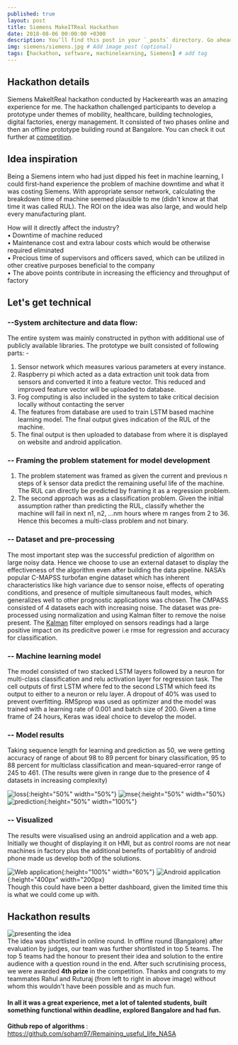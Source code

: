 ```yaml
---
published: true
layout: post
title: Siemens MakeITReal Hackathon
date: 2018-08-06 00:00:00 +0300
description: You’ll find this post in your `_posts` directory. Go ahead and edit it and re-build the site to see your changes. # Add post description (optional)
img: siemens/siemens.jpg # Add image post (optional)
tags: [hackathon, software, machinelearning, Siemens] # add tag
---
```

## Hackathon details
Siemens MakeItReal hackathon conducted by Hackerearth was an amazing experience for me. The hackathon challenged participants to develop a prototype under themes of mobility, healthcare, building technologies, digital factories, energy management. It consisted of two phases online and then an offline prototype building round at Bangalore. You can check it out further at [competition](https://www.hackerearth.com/sprints/makeitreal/).

## Idea inspiration
Being a Siemens intern who had just dipped his feet in machine learning, I could first-hand experience the problem of machine downtime and what it was costing Siemens. With appropriate sensor network, calculating the breakdown time of machine seemed plausible to me (didn't know at that time it was called RUL). The ROI on the idea was also large, and would help every manufacturing plant.

How will it directly affect the industry? <br>
• Downtime of machine reduced
<br>
• Maintenance cost and extra labour costs which would be otherwise required eliminated
<br>
• Precious time of supervisors and officers saved, which can be utilized in other creative purposes beneficial to the company
<br>
• The above points contribute in increasing the efficiency and throughput of factory

## Let's get technical
### --System architecture and data flow:
The entire system was mainly constructed in python with additional use of publicly available libraries. The prototype we built consisted of following parts: -

1. Sensor network which measures various parameters at every instance. 
2. Raspberry pi which acted as a data extraction unit took data from sensors and converted it into a feature vector. This reduced and improved feature vector will be uploaded to database. 
3. Fog computing is also included in the system to take critical decision locally without contacting the server 
4. The features from database are used to train LSTM based machine learning model. The final output gives indication of the RUL of the machine. 
5. The final output is then uploaded to database from where it is displayed on website and android application.

### -- Framing the problem statement for model development
1. The problem statement was framed as given the current and previous n steps of k sensor data predict the remaining useful life of the machine. The RUL can directly be predicted by framing it as a regression problem.
2. The second approach was as a classification problem. Given the initial assumption rather than predicting the RUL, classify whether the machine will fail in next n1, n2, ...nm hours where m ranges from 2 to 36. Hence this becomes a multi-class problem and not binary.

### -- Dataset and pre-processing
The most important step was the successful prediction of algorithm on large noisy data. Hence we choose to use an external dataset to display the effectiveness of the algorithm even after building the data pipeline. NASA’s popular C-MAPSS turbofan engine dataset which has inherent characteristics like high variance due to sensor noise, effects of operating conditions, and presence of multiple simultaneous fault modes, which generalizes well to other prognostic applications was chosen. The CMPASS consisted of 4 datasets each with increasing noise. The dataset was pre-processed using normalization and using Kalman filter to remove the noise present. The <u>Kalman</u> filter employed on sensors readings had a large positive impact on its predicitve power i.e rmse for regression and accuracy for classification.

### -- Machine learning model
The model consisted of two stacked LSTM layers followed by a neuron for multi-class classification and relu activation layer for regression task. The cell outputs of first LSTM where fed to the second LSTM which feed its output to either to a neuron or relu layer. A dropout of 40% was used to prevent overfitting. RMSprop was used as optimizer and the model was trained with a learning rate of 0.001 and batch size of 200. Given a time frame of 24 hours, Keras was ideal choice to develop the model. 

### -- Model results
Taking sequence length for learning and prediction as 50, we were getting accuracy of range of about 98 to 89 percent for binary classification, 95 to 88 percent for multiclass classification and mean-squared-error range of 245 to 461. (The results were given in range due to the presence of 4 datasets in increasing complexity)

![loss]({{site.baseurl}}/assets/img/siemens/loss.png){:height="50%" width="50%"}
![mse]({{site.baseurl}}/assets/img/siemens/mse.png){:height="50%" width="50%}
![prediction]({{site.baseurl}}/assets/img/siemens/prediction.png){:height="50%" width="100%"}


### -- Visualized
The results were visualised using an android application and a web app. Initially we thought of displaying it on HMI, but as control rooms are not near machines in factory plus the additional benefits of portablitiy of android phone made us develop both of the solutions.

![Web application]({{site.baseurl}}/assets/img/siemens/web.jpg){:height="100%" width="60%"}
![Android application]({{site.baseurl}}/assets/img/siemens/android.png){:height="400px" width="200px}
<br>
Though this could have been a better dashboard, given the limited time this is what we could come up with.
<br>

## Hackathon results
![presenting the idea]({{site.baseurl}}/assets/img/siemens/present.jpg)
<br>
The idea was shortlisted in online round. In offline round (Bangalore) after evaluation by judges, our team was further shortlisted in top 5 teams. The top 5 teams had the honour to present their idea and solution to the entire audience with a question round in the end. After such scrutinising process, we were awarded <b>4th prize</b> in the competition. Thanks and congrats to my teammates Rahul and Ruturaj (from left to right in above image) without whom this wouldn't have been possible and as much fun.

#### In all it was a great experience, met a lot of talented students, built something functional within deadline, explored Bangalore and had fun.

<b>Github repo of algorithms </b>: https://github.com/soham97/Remaining_useful_life_NASA
